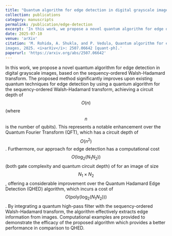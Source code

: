 ```yaml
---
title: "Quantum algorithm for edge detection in digital grayscale images"
collection: publications
category: manuscripts
permalink: /publication/edge-detection
excerpt: 'In this work, we propose a novel quantum algorithm for edge detection in digital grayscale images, based on the sequency-ordered Walsh-Hadamard transform. The proposed method significantly improves upon existing quantum techniques for edge detection by using a quantum algorithm for the sequency-ordered Walsh-Hadamard transform, achieving a circuit depth of $$ O(n) $$ (where $$ n $$  is the number of qubits).'
date: 2025-07-10
venue: 'arXiv'
citation: 'M. Rohida, A. Shukla, and P. Vedula, Quantum algorithm for edge detection in digital grayscale
images, 2025. <i>arXiv</i>: 2507.06642 [quant-ph].'
paperurl: 'https://arxiv.org/abs/2507.06642'
---
```

In this work, we propose a novel quantum algorithm for edge detection in digital grayscale images, based on the sequency-ordered Walsh-Hadamard transform. The proposed method significantly improves upon existing quantum techniques for edge detection by using a quantum algorithm for the sequency-ordered Walsh-Hadamard transform, achieving a circuit depth of $$ O(n) $$ (where $$ n $$ is the number of qubits). This represents a notable enhancement over the Quantum Fourier Transform (QFT), which has a circuit depth of $$ O(n^2) $$. Furthermore, our approach for edge detection has a computational cost $$ O(\text{log}_2(N_1 N_2)) $$ (both gate complexity and quantum circuit depth) of  for an image of size $$ N_1\times N_2 $$, offering a considerable improvement over the Quantum Hadamard Edge Detection (QHED) algorithm, which incurs a cost of $$ O(\text{poly}(\text{log}_2(N_1 N_2))) $$. By integrating a quantum high-pass filter with the sequency-ordered Walsh-Hadamard transform, the algorithm effectively extracts edge information from images. Computational examples are provided to demonstrate the efficacy of the proposed algorithm which provides a better performance in comparison to QHED.
